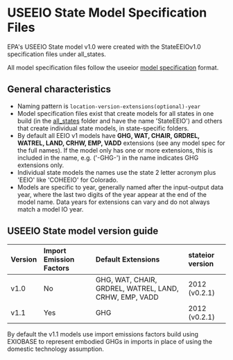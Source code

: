 # USEEIO State Model Specification Files

EPA's USEEIO State model v1.0 were created with the StateEEIOv1.0 specification files under all_states. 

All model specification files follow the useeior [model specification](https://github.com/USEPA/useeior/blob/master/format_specs/ModelSpecification.md) format.

## General characteristics 
- Naming pattern is `location-version-extensions(optional)-year`
- Model specification files exist that create models for all states in one build (in the [all_states](/all_states) folder and have the name 'StateEEIO') and others that create individual state models, in state-specific folders.
- By default all EEIO v1 models have **GHG, WAT, CHAIR, GRDREL, WATREL, LAND, CRHW, EMP, VADD** extensions (see any model spec for the full names). If the model only has one or more extensions, this is included in the name, e.g. ('-GHG-') in the name indicates GHG extensions only.
- Individual state models the names use the state 2 letter acronym plus 'EEIO' like 'COHEEIO' for Colorado.
- Models are specific to year, generally named after the input-output data year, where the last two digits of the year appear at the end of the model name. Data years for extensions can vary and do not always match a model IO year. 


## USEEIO State model version guide

|  Version     | Import Emission Factors | Default Extensions                                     | stateior version |
|:-------------|:------------------------|:------------------------------------------------------ |:-----------------|
| v1.0         | No                      | GHG, WAT, CHAIR, GRDREL, WATREL, LAND, CRHW, EMP, VADD | 2012 (v0.2.1)    |
| v1.1         | Yes                     | GHG                                                    | 2012 (v0.2.1)    | 

By default the v1.1 models use import emissions factors build using EXIOBASE to represent embodied GHGs in imports in place of using the domestic technology assumption. 


